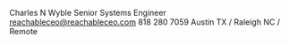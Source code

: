Charles N Wyble
Senior Systems Engineer 
reachableceo@reachableceo.com
818 280 7059
Austin TX / Raleigh NC / Remote 

